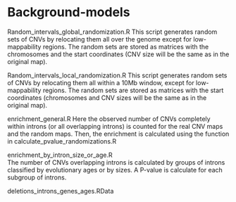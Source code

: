 # Background-models

Random_intervals_global_randomization.R
This script generates random sets of CNVs by relocating them all over the genome except for low-mappability regions.
The random sets are stored as matrices with the chromosomes and the start coordinates (CNV size will be the same as in the original map). 

Random_intervals_local_randomization.R
This script generates random sets of CNVs by relocating them all within a 10Mb window, except for low-mappability regions.
The random sets are stored as matrices with the start coordinates (chromosomes and CNV sizes will be the same as in the original map). 

enrichment_general.R
Here the observed number of CNVs completely within introns (or all overlapping introns) is counted for the real CNV maps and the random maps. Then, the enrichment is calculated using the function in calculate_pvalue_randomizations.R 

enrichment_by_intron_size_or_age.R	
The number of CNVs overlapping introns is calculated by groups of introns classified by evolutionary ages or by sizes. A P-value is calculate for each subgroup of introns. 

deletions_introns_genes_ages.RData	

